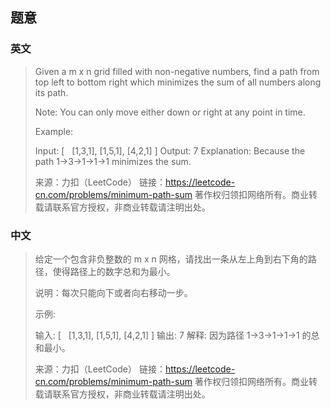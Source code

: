 ## 题意

### 英文

> Given a m x n grid filled with non-negative numbers, find a path from top left to bottom right which minimizes the sum of all numbers along its path.
> 
> Note: You can only move either down or right at any point in time.
> 
> Example:
> 
> Input:
> [
>   [1,3,1],
>   [1,5,1],
>   [4,2,1]
> ]
> Output: 7
> Explanation: Because the path 1→3→1→1→1 minimizes the sum.
> 
> 来源：力扣（LeetCode）
> 链接：https://leetcode-cn.com/problems/minimum-path-sum
> 著作权归领扣网络所有。商业转载请联系官方授权，非商业转载请注明出处。

### 中文

> 给定一个包含非负整数的 m x n 网格，请找出一条从左上角到右下角的路径，使得路径上的数字总和为最小。
> 
> 说明：每次只能向下或者向右移动一步。
> 
> 示例:
> 
> 输入:
> [
>   [1,3,1],
>   [1,5,1],
>   [4,2,1]
> ]
> 输出: 7
> 解释: 因为路径 1→3→1→1→1 的总和最小。
> 
> 来源：力扣（LeetCode）
> 链接：https://leetcode-cn.com/problems/minimum-path-sum
> 著作权归领扣网络所有。商业转载请联系官方授权，非商业转载请注明出处。